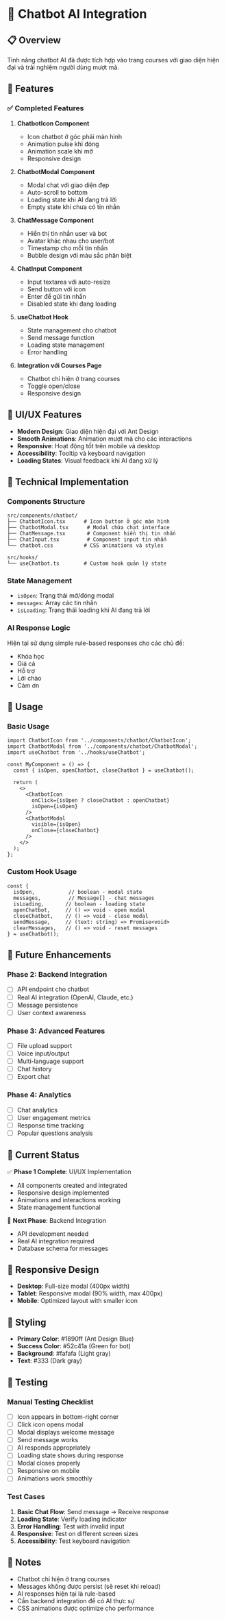 # 🤖 Chatbot AI Integration

## 📋 Overview

Tính năng chatbot AI đã được tích hợp vào trang courses với giao diện hiện đại và trải nghiệm người dùng mượt mà.

## 🎯 Features

### ✅ Completed Features

1. **ChatbotIcon Component**
   - Icon chatbot ở góc phải màn hình
   - Animation pulse khi đóng
   - Animation scale khi mở
   - Responsive design

2. **ChatbotModal Component**
   - Modal chat với giao diện đẹp
   - Auto-scroll to bottom
   - Loading state khi AI đang trả lời
   - Empty state khi chưa có tin nhắn

3. **ChatMessage Component**
   - Hiển thị tin nhắn user và bot
   - Avatar khác nhau cho user/bot
   - Timestamp cho mỗi tin nhắn
   - Bubble design với màu sắc phân biệt

4. **ChatInput Component**
   - Input textarea với auto-resize
   - Send button với icon
   - Enter để gửi tin nhắn
   - Disabled state khi đang loading

5. **useChatbot Hook**
   - State management cho chatbot
   - Send message function
   - Loading state management
   - Error handling

6. **Integration với Courses Page**
   - Chatbot chỉ hiện ở trang courses
   - Toggle open/close
   - Responsive design

## 🎨 UI/UX Features

- **Modern Design**: Giao diện hiện đại với Ant Design
- **Smooth Animations**: Animation mượt mà cho các interactions
- **Responsive**: Hoạt động tốt trên mobile và desktop
- **Accessibility**: Tooltip và keyboard navigation
- **Loading States**: Visual feedback khi AI đang xử lý

## 🔧 Technical Implementation

### Components Structure
```
src/components/chatbot/
├── ChatbotIcon.tsx      # Icon button ở góc màn hình
├── ChatbotModal.tsx      # Modal chứa chat interface
├── ChatMessage.tsx       # Component hiển thị tin nhắn
├── ChatInput.tsx         # Component input tin nhắn
└── chatbot.css          # CSS animations và styles

src/hooks/
└── useChatbot.ts        # Custom hook quản lý state
```

### State Management
- `isOpen`: Trạng thái mở/đóng modal
- `messages`: Array các tin nhắn
- `isLoading`: Trạng thái loading khi AI đang trả lời

### AI Response Logic
Hiện tại sử dụng simple rule-based responses cho các chủ đề:
- Khóa học
- Giá cả
- Hỗ trợ
- Lời chào
- Cảm ơn

## 🚀 Usage

### Basic Usage
```tsx
import ChatbotIcon from '../components/chatbot/ChatbotIcon';
import ChatbotModal from '../components/chatbot/ChatbotModal';
import useChatbot from '../hooks/useChatbot';

const MyComponent = () => {
  const { isOpen, openChatbot, closeChatbot } = useChatbot();
  
  return (
    <>
      <ChatbotIcon 
        onClick={isOpen ? closeChatbot : openChatbot}
        isOpen={isOpen}
      />
      <ChatbotModal 
        visible={isOpen}
        onClose={closeChatbot}
      />
    </>
  );
};
```

### Custom Hook Usage
```tsx
const {
  isOpen,           // boolean - modal state
  messages,         // Message[] - chat messages
  isLoading,       // boolean - loading state
  openChatbot,     // () => void - open modal
  closeChatbot,    // () => void - close modal
  sendMessage,     // (text: string) => Promise<void>
  clearMessages,   // () => void - reset messages
} = useChatbot();
```

## 🔮 Future Enhancements

### Phase 2: Backend Integration
- [ ] API endpoint cho chatbot
- [ ] Real AI integration (OpenAI, Claude, etc.)
- [ ] Message persistence
- [ ] User context awareness

### Phase 3: Advanced Features
- [ ] File upload support
- [ ] Voice input/output
- [ ] Multi-language support
- [ ] Chat history
- [ ] Export chat

### Phase 4: Analytics
- [ ] Chat analytics
- [ ] User engagement metrics
- [ ] Response time tracking
- [ ] Popular questions analysis

## 🎯 Current Status

✅ **Phase 1 Complete**: UI/UX Implementation
- All components created and integrated
- Responsive design implemented
- Animations and interactions working
- State management functional

🔄 **Next Phase**: Backend Integration
- API development needed
- Real AI integration required
- Database schema for messages

## 📱 Responsive Design

- **Desktop**: Full-size modal (400px width)
- **Tablet**: Responsive modal (90% width, max 400px)
- **Mobile**: Optimized layout with smaller icon

## 🎨 Styling

- **Primary Color**: #1890ff (Ant Design Blue)
- **Success Color**: #52c41a (Green for bot)
- **Background**: #fafafa (Light gray)
- **Text**: #333 (Dark gray)

## 🧪 Testing

### Manual Testing Checklist
- [ ] Icon appears in bottom-right corner
- [ ] Click icon opens modal
- [ ] Modal displays welcome message
- [ ] Send message works
- [ ] AI responds appropriately
- [ ] Loading state shows during response
- [ ] Modal closes properly
- [ ] Responsive on mobile
- [ ] Animations work smoothly

### Test Cases
1. **Basic Chat Flow**: Send message → Receive response
2. **Loading State**: Verify loading indicator
3. **Error Handling**: Test with invalid input
4. **Responsive**: Test on different screen sizes
5. **Accessibility**: Test keyboard navigation

## 📝 Notes

- Chatbot chỉ hiện ở trang courses
- Messages không được persist (sẽ reset khi reload)
- AI responses hiện tại là rule-based
- Cần backend integration để có AI thực sự
- CSS animations được optimize cho performance
